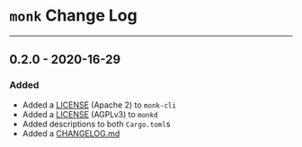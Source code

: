 # `monk` Change Log
-----

## 0.2.0 - 2020-16-29

### Added

* Added a [LICENSE](monk-cli/LICENSE) (Apache 2) to `monk-cli`
* Added a [LICENSE](monkd/LICENSE) (AGPLv3) to `monkd`
* Added descriptions to both `Cargo.toml`s
* Added a [CHANGELOG.md](CHANGELOG.md)